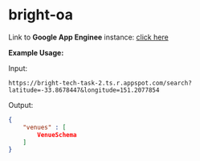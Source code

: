 # bright-oa

Link to **Google App Enginee** instance: [click here](https://bright-tech-task-2.ts.r.appspot.com/)

**Example Usage:**

Input: 

`https://bright-tech-task-2.ts.r.appspot.com/search?latitude=-33.8678447&longitude=151.2077854`

Output:

```json
{
    "venues" : [
        VenueSchema
    ]
}
```
